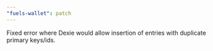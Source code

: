 ```yaml
---
"fuels-wallet": patch
---
```


Fixed error where Dexie would allow insertion of entries with duplicate primary keys/ids.
